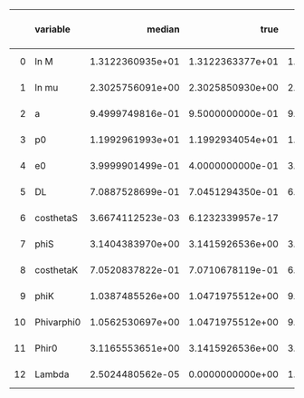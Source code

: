 |    | variable   |           median |             true |   percentile 2.5 perc |   percentile 97.5 perc |   one sigma relative precision |   correlation coefficient with Lambda |
|---:|:-----------|-----------------:|-----------------:|----------------------:|-----------------------:|-------------------------------:|--------------------------------------:|
|  0 | ln M       | 1.3122360935e+01 | 1.3122363377e+01 |      1.3122354251e+01 |       1.3122366604e+01 |              -1.2190876553e+00 |                      2.3215336565e-02 |
|  1 | ln mu      | 2.3025756091e+00 | 2.3025850930e+00 |      2.3025533283e+00 |       2.3025854047e+00 |              -7.6923277943e-01 |                      4.4558852869e-02 |
|  2 | a          | 9.4999749816e-01 | 9.5000000000e-01 |      9.4999154202e-01 |       9.5000146580e-01 |              -9.1499958702e-01 |                      3.4798671111e-02 |
|  3 | p0         | 1.1992961993e+01 | 1.1992934054e+01 |      1.1992917930e+01 |       1.1993029349e+01 |               9.1384246420e-01 |                     -3.4473236377e-02 |
|  4 | e0         | 3.9999901499e-01 | 4.0000000000e-01 |      3.9999646187e-01 |       4.0000100671e-01 |              -1.0898587884e+00 |                      3.6184406594e-02 |
|  5 | DL         | 7.0887528699e-01 | 7.0451294350e-01 |      6.6679493668e-01 |       7.5884410695e-01 |               4.3365449578e+00 |                      6.7522119617e-03 |
|  6 | costhetaS  | 3.6674112523e-03 | 6.1232339957e-17 |     -4.0444275307e-02 |       4.7876192291e-02 |               6.2001020156e+00 |                     -1.7051739877e-03 |
|  7 | phiS       | 3.1404383970e+00 | 3.1415926536e+00 |      3.1342928886e+00 |       3.1464069829e+00 |              -2.6619376823e+00 |                      1.0705007653e-02 |
|  8 | costhetaK  | 7.0520837822e-01 | 7.0710678119e-01 |      6.6931854899e-01 |       7.3797234938e-01 |              -7.1922716718e+00 |                     -2.3118215754e-03 |
|  9 | phiK       | 1.0387485526e+00 | 1.0471975512e+00 |      9.6204294013e-01 |       1.1133506184e+00 |              -4.3428097288e+00 |                     -4.0950657227e-03 |
| 10 | Phivarphi0 | 1.0562530697e+00 | 1.0471975512e+00 |      9.3822845787e-01 |       1.1762038075e+00 |               6.3555724222e+00 |                      4.7651938089e-03 |
| 11 | Phir0      | 3.1165553651e+00 | 3.1415926536e+00 |      3.0110344503e+00 |       3.2156620684e+00 |              -2.0327502908e+00 |                      1.2886178000e-02 |
| 12 | Lambda     | 2.5024480562e-05 | 0.0000000000e+00 |      1.1276734598e-06 |       8.4330118671e-05 |               7.6332232986e-01 |                     -4.5453630745e-02 |
